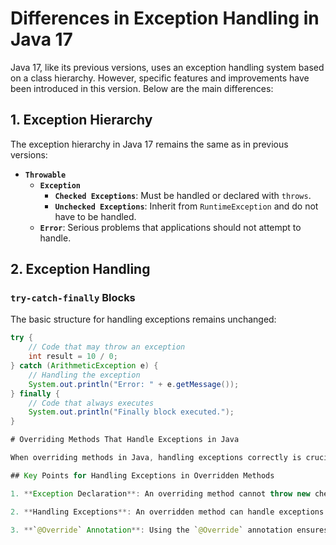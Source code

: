 # Differences in Exception Handling in Java 17

Java 17, like its previous versions, uses an exception handling system based on a class hierarchy. However, specific features and improvements have been introduced in this version. Below are the main differences:

## 1. Exception Hierarchy

The exception hierarchy in Java 17 remains the same as in previous versions:

- **`Throwable`**
  - **`Exception`**
    - **`Checked Exceptions`**: Must be handled or declared with `throws`.
    - **`Unchecked Exceptions`**: Inherit from `RuntimeException` and do not have to be handled.
  - **`Error`**: Serious problems that applications should not attempt to handle.

## 2. Exception Handling

### `try-catch-finally` Blocks

The basic structure for handling exceptions remains unchanged:

```java
try {
    // Code that may throw an exception
    int result = 10 / 0;
} catch (ArithmeticException e) {
    // Handling the exception
    System.out.println("Error: " + e.getMessage());
} finally {
    // Code that always executes
    System.out.println("Finally block executed.");
}

# Overriding Methods That Handle Exceptions in Java

When overriding methods in Java, handling exceptions correctly is crucial to maintain the integrity of the method contracts established in the superclass. Here’s a detailed overview of how to handle exceptions when overriding methods.

## Key Points for Handling Exceptions in Overridden Methods

1. **Exception Declaration**: An overriding method cannot throw new checked exceptions that are not declared in the method’s `throws` clause of the superclass. It can throw fewer or no exceptions, or the same exceptions as the superclass method.

2. **Handling Exceptions**: An overridden method can handle exceptions internally and not propagate them, or it can handle exceptions and rethrow them as different exceptions if needed.

3. **`@Override` Annotation**: Using the `@Override` annotation ensures that the method is actually overriding a method in the superclass and helps avoid subtle bugs.

